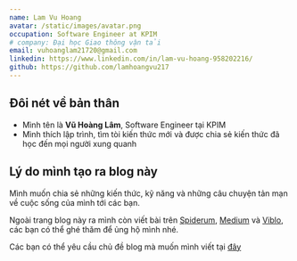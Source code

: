 ```yaml
---
name: Lam Vu Hoang
avatar: /static/images/avatar.png
occupation: Software Engineer at KPIM
# company: Đại học Giao thông vận tải
email: vuhoanglam21720@gmail.com
linkedin: https://www.linkedin.com/in/lam-vu-hoang-958202216/
github: https://github.com/lamhoangvu217
---
```


## Đôi nét về bản thân

- Mình tên là **Vũ Hoàng Lâm**, Software Engineer tại KPIM
- Mình thích lập trình, tìm tòi kiến thức mới và được chia sẻ kiến thức đã học đến mọi người xung quanh

## Lý do mình tạo ra blog này

Mình muốn chia sẻ những kiến thức, kỹ năng và những câu chuyện tản mạn về cuộc sống của mình tới các bạn.

Ngoài trang blog này ra mình còn viết bài trên [Spiderum](https://spiderum.com/nguoi-dung/lamvuhoang), [Medium](https://lamvuhoang.medium.com/) và [Viblo](https://viblo.asia/u/lamhoangvu217), các bạn có thể ghé thăm để ủng hộ mình nhé.

Các bạn có thể yêu cầu chủ đề blog mà muốn mình viết tại [đây](https://tally.so/r/3xQO9w)
